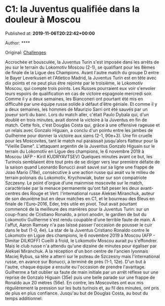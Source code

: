 
# C1: la Juventus qualifiée dans la douleur à Moscou

Published at: **2019-11-06T20:22:42+00:00**

Author: ****

Original: [Challenges](https://www.challenges.fr/sport/c1-la-juventus-qualifiee-dans-la-douleur-a-moscou_683482)

Accrochée et bousculée, la Juventus Turin s'est imposée dans les arrêts de jeu sur le terrain du Lokomotiv Moscou (2-1), se qualifiant pour les 8èmes de finale de la Ligue des Champions.
Avant l'autre match du groupe D entre le Bayer Leverkusen et l'Atletico Madrid, la Juventus Turin est en tête avec dix points et ne peut plus être rejointe par le troisième, le Lokomotiv Moscou, qui compte trois points. Les Russes pourraient eux voir s'envoler leurs espoirs de qualification en cas de victoire espagnole mercredi soir.
Comme il y a deux semaines, les Bianconeri ont pourtant été mis en difficulté par une équipe russe solide à défaut d'être géniale. Et comme il y a deux semaines, les hommes de Maurizio Sarri ont été sauvés par un joueur sorti du banc.
Lors du match aller, c'était Paulo Dybala qui, d'un doublé en trois minutes, avait donné la victoire à la Juventus en fin de match. Cette fois, c'est Douglas Costa qui, grâce à une offensive rageuse et un relais avec Gonzalo Higuain, a conclu d'un pointu entre les jambes de Guilherme pour donner la victoire aux siens (2-1, 90e+3).
Une fin cruelle pour les Moscovites, tant le match nul paraissait jusqu'alors flatteur pour la "Vieille Dame".
L'attaquant argentin de la Juventus Gonzalo Higuain sur le terrain du Lokomotiv en Ligue des champions, le 6 novembre 2019 à Moscou (AFP - Kirill KUDRYAVTSEV)
Quelques minutes avant ce but, les Turinois semblaient être tout près de se diriger vers leur première défaite de la saison quand Leonardo Bonucci avait sauvé sur sa ligne une frappe de Joao Mario (78e), consécutive à une action russe qui avait vu le milieu de terrain polonais du Lokomotiv, Krychowiak, buter sur son compatriote Szczesny.
Le point d'orgue d'une mainmise moscovite sur le match, caractérisée par la menace permanente qu'ont fait peser les deux avant-centres des Rouge et Vert: l'international russe Aleksei Miranchuk, auteur de son deuxième but en deux matches en C1, et le bourreau des Bleus en finale de l'Euro-2016, Eder, très utile en pivot.
Tout avait pourtant commencé de la meilleure des manières pour la Juventus Turin: sur un coup-franc de Cristiano Ronaldo, a priori anodin, le gardien de but du Lokomotiv Guilherme s'est rendu coupable d'une terrible faute de main. A l'affut, Aaron Ramsey n'a pas laissé passer l'occasion de pousser le cuir dans le but (1-0, 4e).
La star de la Juventus Cristiano Ronaldo contre le Lokomotiv en Ligue des champions, le 6 novembre 2019 à Moscou (AFP - Dimitar DILKOFF)
Cueilli à froid, le Lokomotiv Moscou aurait pu s'effondrer. Mais le club russe n'a attendu qu'une dizaine de minutes pour égaliser par Aleksei Miranchuk. A la réception d'un bon centre de l'ancien lyonnais Maciej Rybus, sa tête a atterri sur le poteau de Szczesny mais l'international russe, en avance sur Bonucci, a terminé de près (1-1, 12e).
D'un but à l'autre, chaque équipe a ensuite eu l'occasion de prendre l'avantage. Guilherme a fait oublier sa faute de main initiale par un arrêt réflexe sur une reprise de Gonzalo Higuain (35e) puis une belle parade sur une frappe de Ronaldo aux 20 mètres (56e).
En contre, les Moscovites ont eux mis régulièrement la pression sur les buts turinois et, au fil des minutes, ont pris de plus en plus confiance. Jusqu'au but de Douglas Costa, au bout du temps additionnel.
